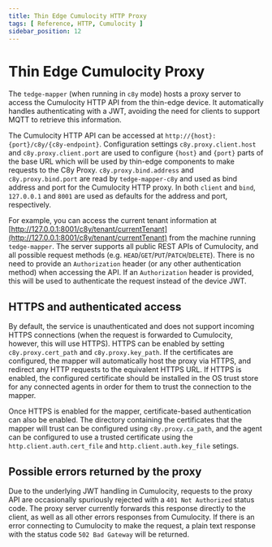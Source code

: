 ```yaml
---
title: Thin Edge Cumulocity HTTP Proxy
tags: [ Reference, HTTP, Cumulocity ]
sidebar_position: 12
---
```


# Thin Edge Cumulocity Proxy

The `tedge-mapper` (when running in `c8y` mode) hosts a proxy server to access the Cumulocity HTTP API from the
thin-edge device.
It automatically handles authenticating with a JWT, avoiding the need for clients to support MQTT to retrieve this
information.

The Cumulocity HTTP API can be accessed at `http://{host}:{port}/c8y/{c8y-endpoint}`. Configuration settings
`c8y.proxy.client.host` and `c8y.proxy.client.port` are used to configure `{host}` and `{port}` parts of the base URL
which will be used by thin-edge components to make requests to the C8y Proxy. `c8y.proxy.bind.address` and
`c8y.proxy.bind.port` are read by `tedge-mapper-c8y` and used as bind address and port for the Cumulocity HTTP proxy. In
both `client` and `bind`, `127.0.0.1` and `8001` are used as defaults for the address and port, respectively.

For example, you can access the current tenant information
at [http://127.0.0.1:8001/c8y/tenant/currentTenant](http://127.0.0.1:8001/c8y/tenant/currentTenant)
from the machine running `tedge-mapper`.
The server supports all public REST APIs of Cumulocity, and all possible request methods
(e.g. `HEAD`/`GET`/`PUT`/`PATCH`/`DELETE`).
There is no need to provide an `Authorization` header (or any other authentication method) when accessing the API.
If an `Authorization` header is provided, this will be used to authenticate the request instead of the device JWT.

## HTTPS and authenticated access
By default, the service is unauthenticated  and does not support incoming HTTPS connections
(when the request is forwarded to Cumulocity, however, this will use HTTPS).
HTTPS can be enabled by setting `c8y.proxy.cert_path` and `c8y.proxy.key_path`.
If the certificates are configured, the mapper will automatically host the proxy via HTTPS, and redirect any
HTTP requests to the equivalent HTTPS URL.
If HTTPS is enabled, the configured certificate should be installed in the OS trust store for any connected agents
in order for them to trust the connection to the mapper.

Once HTTPS is enabled for the mapper, certificate-based authentication can also be enabled.
The directory containing the certificates that the mapper will trust can be configured using `c8y.proxy.ca_path`,
and the agent can be configured to use a trusted certificate using the `http.client.auth.cert_file` and `http.client.auth.key_file`
setings.

## Possible errors returned by the proxy
Due to the underlying JWT handling in Cumulocity, requests to the proxy API are occasionally spuriously rejected with
a `401 Not Authorized` status code.
The proxy server currently forwards this response directly to the client, as well as all other errors responses from
Cumulocity.
If there is an error connecting to Cumulocity to make the request, a plain text response with the status
code `502 Bad Gateway` will be returned.
